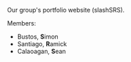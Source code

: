 

Our group's portfolio website (slashSRS).

Members:
- Bustos, **S**imon
- Santiago, **R**amick
- Calaoagan, **S**ean
